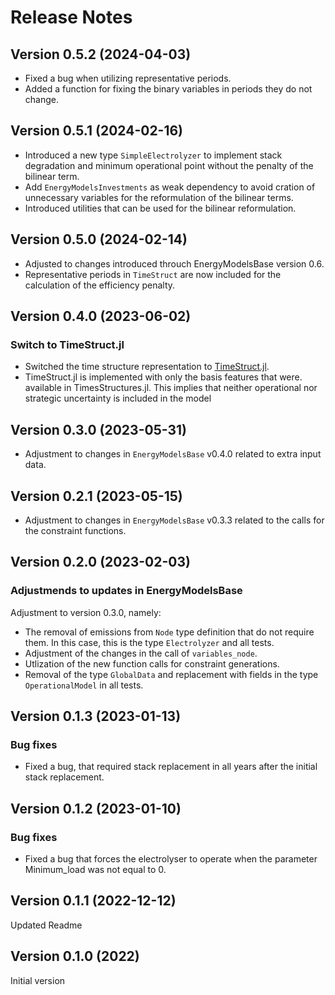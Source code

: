 # Release Notes

## Version 0.5.2 (2024-04-03)

* Fixed a bug when utilizing representative periods.
* Added a function for fixing the binary variables in periods they do not change.

## Version 0.5.1 (2024-02-16)

* Introduced a new type `SimpleElectrolyzer` to implement stack degradation and minimum operational point without the penalty of the bilinear term.
* Add `EnergyModelsInvestments` as weak dependency to avoid cration of unnecessary variables for the reformulation of the bilinear terms.
* Introduced utilities that can be used for the bilinear reformulation.

## Version 0.5.0 (2024-02-14)

* Adjusted to changes introduced throuch EnergyModelsBase version 0.6.
* Representative periods in `TimeStruct` are now included for the calculation of the efficiency penalty.

## Version 0.4.0 (2023-06-02)

### Switch to TimeStruct.jl

* Switched the time structure representation to [TimeStruct.jl](https://gitlab.sintef.no/julia-one-sintef/timestruct.jl).
* TimeStruct.jl is implemented with only the basis features that were. available in TimesStructures.jl. This implies that neither operational nor strategic uncertainty is included in the model

## Version 0.3.0 (2023-05-31)

* Adjustment to changes in `EnergyModelsBase` v0.4.0 related to extra input data.

## Version 0.2.1 (2023-05-15)

* Adjustment to changes in `EnergyModelsBase` v0.3.3 related to the calls for the constraint functions.

## Version 0.2.0 (2023-02-03)

### Adjustmends to updates in EnergyModelsBase

Adjustment to version 0.3.0, namely:

* The removal of emissions from `Node` type definition that do not require them. In this case, this is the type `Electrolyzer` and all tests.
* Adjustment of the changes in the call of `variables_node`.
* Utlization of the new function calls for constraint generations.
* Removal of the type `GlobalData` and replacement with fields in the type `OperationalModel` in all tests.

## Version 0.1.3 (2023-01-13)

### Bug fixes

* Fixed a bug, that required stack replacement in all years after the initial stack replacement.

## Version 0.1.2 (2023-01-10)

### Bug fixes

* Fixed a bug that forces the electrolyser to operate when the parameter Minimum_load was not equal to 0.

## Version 0.1.1 (2022-12-12)

Updated Readme

## Version 0.1.0 (2022)

Initial version
